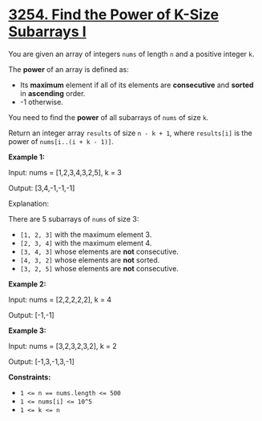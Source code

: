 # [3254. Find the Power of K-Size Subarrays I](https://leetcode.com/problems/find-the-power-of-k-size-subarrays-i/description/)

You are given an array of integers `nums` of length `n` and a positive integer `k`.

The **power**  of an array is defined as:

- Its **maximum**  element if all of its elements are **consecutive**  and **sorted**  in **ascending**  order.
- -1 otherwise.

You need to find the **power**  of all subarrays of `nums` of size `k`.

Return an integer array `results` of size `n - k + 1`, where `results[i]` is the power of `nums[i..(i + k - 1)]`.

**Example 1:** 

<div class="example-block">
Input: nums = [1,2,3,4,3,2,5], k = 3

Output: [3,4,-1,-1,-1]

Explanation:

There are 5 subarrays of `nums` of size 3:

- `[1, 2, 3]` with the maximum element 3.
- `[2, 3, 4]` with the maximum element 4.
- `[3, 4, 3]` whose elements are **not**  consecutive.
- `[4, 3, 2]` whose elements are **not**  sorted.
- `[3, 2, 5]` whose elements are **not**  consecutive.

**Example 2:** 

<div class="example-block">
Input: nums = [2,2,2,2,2], k = 4

Output: [-1,-1]

**Example 3:** 

<div class="example-block">
Input: nums = [3,2,3,2,3,2], k = 2

Output: [-1,3,-1,3,-1]

**Constraints:** 

- `1 <= n == nums.length <= 500`
- `1 <= nums[i] <= 10^5`
- `1 <= k <= n`